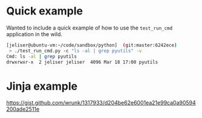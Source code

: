 
# Quick example

Wanted to include a quick example of how to use the `test_run_cmd` application in the wild.

``` bash
[jeliser@ubuntu-vm:~/code/sandbox/python]  (git:master:6242ece)
 > ./test_run_cmd.py -c "ls -al | grep pyutils" -v
Cmd: ls -al | grep pyutils
drwxrwxr-x  2 jeliser jeliser  4096 Mar 18 17:00 pyutils
```


# Jinja example
https://gist.github.com/wrunk/1317933/d204be62e6001ea21e99ca0a90594200ade2511e
